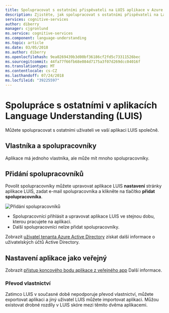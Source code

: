 ```yaml
---
title: Spolupracovat s ostatními přispěvateli na LUIS aplikace v Azure | Dokumentace Microsoftu
description: Zjistěte, jak spolupracovat s ostatními přispěvateli na Language Understanding (LUIS) aplikace.
services: cognitive-services
author: diberry
manager: cjgronlund
ms.service: cognitive-services
ms.component: language-understanding
ms.topic: article
ms.date: 03/05/2018
ms.author: diberry
ms.openlocfilehash: 9ea0269439b3d00bf36186cf2fd5c73311526bec
ms.sourcegitcommit: 44fa77f66fb68e084d7175a3f07d269dcc04016f
ms.translationtype: MT
ms.contentlocale: cs-CZ
ms.lasthandoff: 07/24/2018
ms.locfileid: "39225597"
---
```

# <a name="collaborate-with-others-on-language-understanding-luis-apps"></a>Spolupráce s ostatními v aplikacích Language Understanding (LUIS)  

Můžete spolupracovat s ostatními uživateli ve vaší aplikaci LUIS společně. 

## <a name="owner-and-collaborators"></a>Vlastníka a spolupracovníky
Aplikace má jednoho vlastníka, ale může mít mnoho spolupracovníky. 

## <a name="add-collaborator"></a>Přidání spolupracovníků

Povolit spolupracovníky můžete upravovat aplikace LUIS **nastavení** stránky aplikace LUIS, zadat e-mail spolupracovníka a klikněte na tlačítko **přidat spolupracovníka**.

![Přidání spolupracovníků](./media/luis-how-to-collaborate/add-collaborator.png)

* Spolupracovníci přihlásit a upravovat aplikace LUIS ve stejnou dobu, kterou pracujete na aplikaci. <!--If a collaborator edits the LUIS app, you see a notification at the top of the browser.-->
* Další spolupracovníci nelze přidat spolupracovníky.

Zobrazit [uživatel tenanta Azure Active Directory](luis-how-to-account-settings.md#azure-active-directory-tenant-user) získat další informace o uživatelských účtů Active Directory. 

## <a name="set-application-as-public"></a>Nastavení aplikace jako veřejný
Zobrazit [přístup koncového bodu aplikace z veřejného app](luis-concept-security.md#public-app-endpoint-access) Další informace.

### <a name="transfer-of-ownership"></a>Převod vlastnictví
Zatímco LUIS v současné době nepodporuje převod vlastnictví, můžete exportovat aplikaci a jiný uživatel LUIS můžete importovat aplikaci. Můžou existovat drobné rozdíly v LUIS skóre mezi těmito dvěma aplikacemi. 
